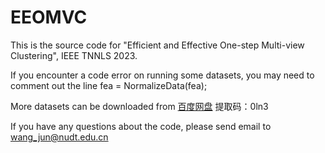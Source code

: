 # EEOMVC

This is the source code for "Efficient and Effective One-step Multi-view Clustering", IEEE TNNLS 2023.

If you encounter a code error on running some datasets, you may need to comment out the line fea = NormalizeData(fea);

More datasets can be downloaded from <a href=https://pan.baidu.com/s/1u5vMaz3zdy78POaRLdwa8A>百度网盘</a>
提取码：0ln3

If you have any questions about the code, please send email to wang_jun@nudt.edu.cn
